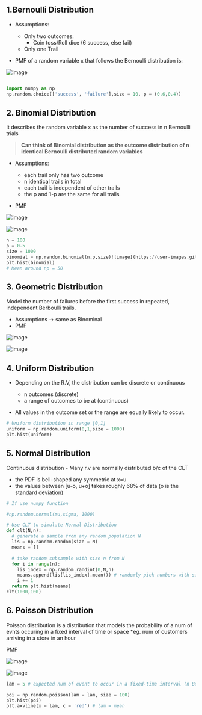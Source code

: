 ## 1.Bernoulli Distribution 
* Assumptions:
  *  Only two outcomes:
      * Coin toss/Roll dice (6 success, else fail)
   * Only one Trail 

* PMF of a random variable x that follows the Bernoulli distribution is:

![image](https://user-images.githubusercontent.com/59746522/139757903-05c13007-3dc4-47de-8d98-6f7c756b936b.gif)

```python

import numpy as np
np.random.choice(['success', 'failure'],size = 10, p = (0.6,0.4))

```

## 2. Binomial Distribution 

It describes the random variable x as the number of success in n Bernoulli trials 

> **Can think of Binomial distribution as the outcome distribution of n identical Bernoulli distributed random variables**

* Assumptions:
  * each trail only has two outcome
  * n identical trails in total 
  * each trail is independent of other trails
  * the p and 1-p are the same for all trails 

* PMF

![image](https://user-images.githubusercontent.com/59746522/139779350-b10c7170-73e0-4ece-9f3a-bdf8fa222d34.gif)

![image](https://user-images.githubusercontent.com/59746522/139775371-632a3be2-72ec-4ba2-b9da-aa744c006557.gif)

```python
n = 100
p = 0.5
size = 1000
binomial = np.random.binomial(n,p,size)![image](https://user-images.githubusercontent.com/59746522/139776519-48426ed8-d240-454f-8a1d-6b4e29073a80.png)
plt.hist(binomial)
# Mean around np = 50
```

## 3. Geometric Distribution 

Model the number of failures before the first success in repeated, independent Berboulli trails.

* Assumptions -> same as Binominal 
* PMF

![image](https://user-images.githubusercontent.com/59746522/139779581-dd75f475-0175-448c-9bd9-ca3c00b452fe.gif)


![image](https://user-images.githubusercontent.com/59746522/139779634-efdc2efb-c23a-4a4c-99b5-4efac40a6496.gif)

## 4. Uniform Distribution

* Depending on the R.V, the distribution can be discrete or continuous
  * n outcomes (discrete)
  * a range of outcomes to be at (continuous)

* All values in the outcome set or the range are equally likely to occur.

```python
# Uniform distribution in range [0,1]
uniform = np.random.uniform(0,1,size = 1000)
plt.hist(uniform)
```

## 5. Normal Distribution 

Continuous distribution - Many r.v are normally distributed b/c of the CLT 
* the PDF is bell-shaped any symmetric at x=u 
* the values between [u-o, u+o] takes roughly 68% of data (o is the standard deviation) 

```python
# If use numpy function 

#np.random.normal(mu,sigma, 1000)

# Use CLT to simulate Normal Distribution
def clt(N,n):
  # generate a sample from any random population N
  lis = np.random.random(size = N)
  means = []

  # take random subsample with size n from N
  for i in range(n):
    lis_index = np.random.randint(0,N,n)
    means.append(lis[lis_index].mean()) # ramdomly pick numbers with size n from population by passing in n index 
    i += 1
  return plt.hist(means)
clt(1000,100)
```

## 6. Poisson Distribution 

Poisson distribution is a distribution that models the probability of a num of evnts occuring in a fixed interval of time or space *eg. num of customers arriving in a store in an hour 

PMF

![image](https://user-images.githubusercontent.com/59746522/139788407-a3f12504-b7db-4f1b-8ce5-809dae866834.gif)



![image](https://user-images.githubusercontent.com/59746522/139788565-dc80a042-0c10-4c8c-9b8c-8431fe16be18.gif)


```python
lam = 5 # expected num of event to occur in a fixed-time interval (n Bernoulli trail)

poi = np.random.poisson(lam = lam, size = 100)
plt.hist(poi)
plt.axvline(x = lam, c = 'red') # lam = mean 
```
